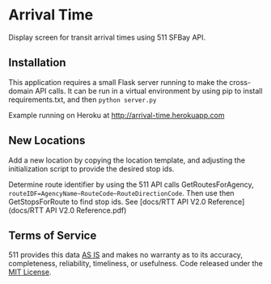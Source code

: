 Arrival Time
============

Display screen for transit arrival times using 511 SFBay API.

Installation
------------

This application requires a small Flask server running to make the cross-domain API calls. It can be run in a virtual environment by using pip to install requirements.txt, and then `python server.py`

Example running on Heroku at http://arrival-time.herokuapp.com

New Locations
-------------
Add a new location by copying the location template, and adjusting the initialization script to provide the desired stop ids.

Determine route identifier by using the 511 API calls GetRoutesForAgency, `routeIDF=AgencyName~RouteCode~RouteDirectionCode`. Then use then GetStopsForRoute to find stop ids. See [docs/RTT API V2.0 Reference](docs/RTT API V2.0 Reference.pdf)

Terms of Service
----------------
511 provides this data [AS IS](http://511.org/developer-resources_api-terms_rtt.asp) and makes no warranty as to its accuracy, completeness, reliability, timeliness, or usefulness. Code released under the [MIT License](https://github.com/jlev/arrival-time/raw/master/LICENSE).
